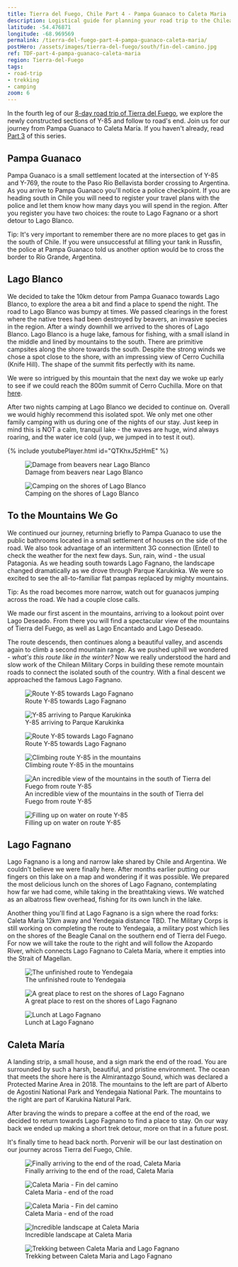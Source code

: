 ```yaml
---
title: Tierra del Fuego, Chile Part 4 - Pampa Guanaco to Caleta Maria
description: Logistical guide for planning your road trip to the Chilean side of Tierra del Fuego. Details of the route between Pampa Guanaco and Caleta Maria via Lago Fagnano.
latitude: -54.476871
longitude: -68.969569
permalink: /tierra-del-fuego-part-4-pampa-guanaco-caleta-maria/
postHero: /assets/images/tierra-del-fuego/south/fin-del-camino.jpg
ref: TDF-part-4-pampa-guanaco-caleta-maria
region: Tierra-del-Fuego
tags:
- road-trip
- trekking
- camping
zoom: 6
---
```

In the fourth leg of our <a href="/tierra-del-fuego-van-overview/">8-day road trip of Tierra del Fuego</a>, we explore the newly constructed sections of Y-85 and follow to road's end. Join us for our journey from Pampa Guanaco to Caleta María. If you haven't already, read <a href="/TDF-part-3-cameron-pampa-guanaco/">Part 3</a> of this series.

<h2>Pampa Guanaco</h2>
Pampa Guanaco is a small settlement located at the intersection of Y-85 and Y-769, the route to the Paso Río Bellavista border crossing to Argentina. As you arrive to Pampa Guanaco you'll notice a police checkpoint. If you are heading south in Chile you will need to register your travel plans with the police and let them know how many days you will spend in the region. After you register you have two choices: the route to Lago Fagnano or a short detour to Lago Blanco.

<i class="fa fa-info-circle" style="color:#FFB300"></i> Tip: It's very important to remember there are no more places to get gas in the south of Chile. If you were unsuccessful at filling your tank in Russfin, the police at Pampa Guanaco told us another option would be to cross the border to Río Grande, Argentina.

<h2>Lago Blanco</h2>
We decided to take the 10km detour from Pampa Guanaco towards Lago Blanco, to explore the area a bit and find a place to spend the night. The road to Lago Blanco was bumpy at times. We passed clearings in the forest where the native trees had been destroyed by beavers, an invasive species in the region. After a windy downhill we arrived to the shores of Lago Blanco. Lago Blanco is a huge lake, famous for fishing, with a small island in the middle and lined by mountains to the south. There are primitive campsites along the shore towards the south. Despite the strong winds we chose a spot close to the shore, with an impressing view of Cerro Cuchilla (Knife Hill). The shape of the summit fits perfectly with its name.

We were so intrigued by this mountain that the next day we woke up early to see if we could reach the 800m summit of Cerro Cuchilla. More on that <a href="/lago-blanco-cerro-cuchilla/">here</a>.

After two nights camping at Lago Blanco we decided to continue on. Overall we would highly recommend this isolated spot. We only met one other family camping with us during one of the nights of our stay. Just keep in mind this is NOT a calm, tranquil lake - the waves are huge, wind always roaring, and the water ice cold (yup, we jumped in to test it out).

{% include youtubePlayer.html id="QTKhxJ5zHmE" %}

<figure class="figure">
  <img class="image" src="/assets/images/tierra-del-fuego/south/castor.jpg"
      alt="Damage from beavers near Lago Blanco">
     <figcaption class="img-caption">Damage from beavers near Lago Blanco</figcaption>
</figure>
<figure class="figure">
  <img class="image" src="/assets/images/tierra-del-fuego/south/sunset-lblanco.jpg"
      alt="Camping on the shores of Lago Blanco">
     <figcaption class="img-caption">Camping on the shores of Lago Blanco</figcaption>
</figure>

<h2>To the Mountains We Go</h2>
We continued our journey, returning briefly to Pampa Guanaco to use the public bathrooms located in a small settlement of houses on the side of the road. We also took advantage of an intermittent 3G connection (Entel) to check the weather for the next few days. Sun, rain, wind - the usual Patagonia. As we heading south towards Lago Fagnano, the landscape changed dramatically as we drove through Parque Karukinka. We were so excited to see the all-to-familiar flat pampas replaced by mighty mountains.

<i class="fa fa-info-circle" style="color:#FFB300"></i> Tip: As the road becomes more narrow, watch out for guanacos jumping across the road. We had a couple close calls.

We made our first ascent in the mountains, arriving to a lookout point over Lago Deseado. From there you will find a spectacular view of the mountains of Tierra del Fuego, as well as Lago Encantado and Lago Deseado.

The route descends, then continues along a beautiful valley, and ascends again to climb a second mountain range. As we pushed uphill we wondered - <em>what's this route like in the winter?</em> Now we really understood the hard and slow work of the Chilean Military Corps in building these remote mountain roads to connect the isolated south of the country. With a final descent we approached the famous Lago Fagnano.

<figure class="figure">
  <img class="image" src="/assets/images/tierra-del-fuego/south/road.jpg"
      alt="Route Y-85 towards Lago Fagnano">
     <figcaption class="img-caption">Route Y-85 towards Lago Fagnano</figcaption>
</figure>
<figure class="figure">
  <img class="image" src="/assets/images/tierra-del-fuego/south/first-mountains.jpg"
      alt="Y-85 arriving to Parque Karukinka">
     <figcaption class="img-caption">Y-85 arriving to Parque Karukinka</figcaption>
</figure>
<figure class="figure">
  <img class="image" src="/assets/images/tierra-del-fuego/south/karukinka.jpg"
      alt="Route Y-85 towards Lago Fagnano">
     <figcaption class="img-caption">Route Y-85 towards Lago Fagnano</figcaption>
</figure>
<figure class="figure">
  <img class="image" src="/assets/images/tierra-del-fuego/south/winding-road.jpg"
      alt="Climbing route Y-85 in the mountains">
     <figcaption class="img-caption">Climbing route Y-85 in the mountains</figcaption>
</figure>
<figure class="figure">
  <img class="image" src="/assets/images/tierra-del-fuego/south/road-mountains.jpg"
      alt="An incredible view of the mountains in the south of Tierra del Fuego from route Y-85">
     <figcaption class="img-caption">An incredible view of the mountains in the south of Tierra del Fuego from route Y-85</figcaption>
</figure>
<figure class="figure">
  <img class="image" src="/assets/images/tierra-del-fuego/south/water.jpg"
      alt="Filling up on water on route Y-85">
     <figcaption class="img-caption">Filling up on water on route Y-85</figcaption>
</figure>

<h2>Lago Fagnano</h2>
Lago Fagnano is a long and narrow lake shared by Chile and Argentina. We couldn't believe we were finally here. After months earlier putting our fingers on this lake on a map and wondering if it was possible. We prepared the most delicious lunch on the shores of Lago Fagnano, contemplating how far we had come, while taking in the breathtaking views. We watched as an albatross flew overhead, fishing for its own lunch in the lake.

Another thing you'll find at Lago Fagnano is a sign where the road forks: Caleta María 12km away and Yendegaia distance TBD. The Military Corps is still working on completing the route to Yendegaia, a military post which lies on the shores of the Beagle Canal on the southern end of Tierra del Fuego. For now we will take the route to the right and will follow the Azopardo River, which connects Lago Fagnano to Caleta María, where it empties into the Strait of Magellan.

<figure class="figure">
  <img class="image" src="/assets/images/tierra-del-fuego/south/ruta-yendegaia.jpg"
      alt="The unfinished route to Yendegaia">
     <figcaption class="img-caption">The unfinished route to Yendegaia</figcaption>
</figure>
<figure class="figure">
  <img class="image" src="/assets/images/tierra-del-fuego/south/fagnano-van.jpg"
      alt="A great place to rest on the shores of Lago Fagnano">
     <figcaption class="img-caption">A great place to rest on the shores of Lago Fagnano</figcaption>
</figure>
<figure class="figure">
  <img class="image" src="/assets/images/tierra-del-fuego/south/picnic.jpg"
      alt="Lunch at Lago Fagnano">
     <figcaption class="img-caption">Lunch at Lago Fagnano</figcaption>
</figure>

<h2>Caleta María</h2>
A landing strip, a small house, and a sign mark the end of the road. You are surrounded by such a harsh, beautiful, and pristine environment. The ocean that meets the shore here is the Almirantazgo Sound, which was declared a Protected Marine Area in 2018. The mountains to the left are part of Alberto de Agostini National Park and Yendegaia National Park. The mountains to the right are part of Karukina Natural Park.

After braving the winds to prepare a coffee at the end of the road, we decided to return towards Lago Fagnano to find a place to stay. On our way back we ended up making a short trek detour, more on that in a future post.

It's finally time to head back north. Porvenir will be our last destination on our journey across Tierra del Fuego, Chile.

<figure class="figure">
  <img class="image" src="/assets/images/tierra-del-fuego/south/caleta-maria-van1.jpg"
      alt="Finally arriving to the end of the road, Caleta Maria">
     <figcaption class="img-caption">Finally arriving to the end of the road, Caleta Maria</figcaption>
</figure>
<figure class="figure">
  <img class="image" src="/assets/images/tierra-del-fuego/south/caleta-maria-van2.jpg"
      alt="Caleta Maria - Fin del camino">
     <figcaption class="img-caption">Caleta Maria - end of the road</figcaption>
</figure>
<figure class="figure">
  <img class="image" src="/assets/images/tierra-del-fuego/south/caleta-maria-house.jpg"
      alt="Caleta Maria - Fin del camino">
     <figcaption class="img-caption">Caleta Maria - end of the road</figcaption>
</figure>
<figure class="figure">
  <img class="image" src="/assets/images/tierra-del-fuego/south/caleta-maria.jpg"
      alt="Incredible landscape at Caleta Maria">
     <figcaption class="img-caption">Incredible landscape at Caleta Maria</figcaption>
</figure>
<figure class="figure">
  <img class="image" src="/assets/images/tierra-del-fuego/south/trek.jpg"
      alt="Trekking between Caleta Maria and Lago Fagnano">
     <figcaption class="img-caption">Trekking between Caleta Maria and Lago Fagnano</figcaption>
</figure>
